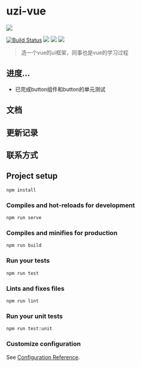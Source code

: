 # uzi-vue

[![](https://img.shields.io/github/stars/funny-man/uzi-vue.svg?label=Stars&style=social)](https://github.com/funny-man/uzi-vue/stargazers)


[![Build Status](https://www.travis-ci.org/funny-man/uzi-vue.svg?branch=develop)](https://www.travis-ci.org/funny-man/uzi-vue) [![](https://img.shields.io/npm/v/uzi-vue.svg)](https://www.npmjs.com/package/uzi-vue) [![](https://img.shields.io/npm/dt/uzi-vue.svg)](https://www.npmjs.com/package/uzi-vue) [![](https://img.shields.io/npm/l/uzi-vue.svg)](https://www.npmjs.com/package/uzi-vue)

>造一个vue的ui框架，同事也是vue的学习过程



## 进度...

- 已完成button组件和button的单元测试

## 文档

## 更新记录

## 联系方式

## Project setup
```
npm install
```

### Compiles and hot-reloads for development
```
npm run serve
```

### Compiles and minifies for production
```
npm run build
```

### Run your tests
```
npm run test
```

### Lints and fixes files
```
npm run lint
```

### Run your unit tests
```
npm run test:unit
```

### Customize configuration
See [Configuration Reference](https://cli.vuejs.org/config/).
